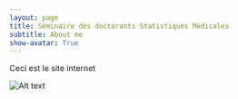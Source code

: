 ```yaml
---
layout: page
title: Séminaire des doctorants Statistiques Médicales
subtitle: About me
show-avatar: True
---
```

Ceci est le site internet


![Alt text](relative/path/to/img.jpg?raw=true "Title")
